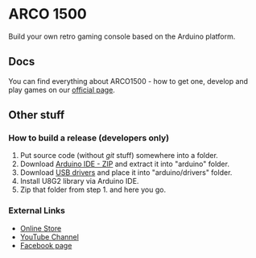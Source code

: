 # ARCO 1500

Build your own retro gaming console based on the Arduino platform.

## Docs

You can find everything about ARCO1500 - how to get one, develop and play games on our [official page](https://www.arco1500.com).

## Other stuff

### How to build a release (developers only)

1. Put source code (without *git* stuff) somewhere into a folder.
2. Download [Arduino IDE - ZIP](https://www.arduino.cc/en/main/software#source) and extract it into "arduino" folder.
3. Download [USB drivers](https://github.com/himalayanelixir/Arduino_USB_Drivers) and place it into "arduino/drivers" folder.
4. Install U8G2 library via Arduino IDE.
5. Zip that folder from step 1. and here you go.

### External Links

* [Online Store](https://www.en.bastlime.eu)
* [YouTube Channel](https://www.youtube.com/playlist?list=PLZWNQlcHslXWuSwxoAaJYrSB9fYc1FXUI)
* [Facebook page](https://www.facebook.com/ARCO-1500-494530131084329)
